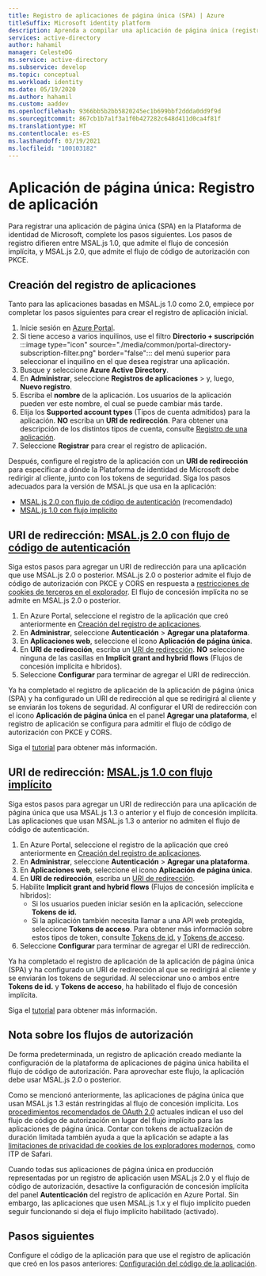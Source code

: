 ```yaml
---
title: Registro de aplicaciones de página única (SPA) | Azure
titleSuffix: Microsoft identity platform
description: Aprenda a compilar una aplicación de página única (registro de la aplicación).
services: active-directory
author: hahamil
manager: CelesteDG
ms.service: active-directory
ms.subservice: develop
ms.topic: conceptual
ms.workload: identity
ms.date: 05/19/2020
ms.author: hahamil
ms.custom: aaddev
ms.openlocfilehash: 9366bb5b2bb5820245ec1b699bbf2ddda0dd9f9d
ms.sourcegitcommit: 867cb1b7a1f3a1f0b427282c648d411d0ca4f81f
ms.translationtype: HT
ms.contentlocale: es-ES
ms.lasthandoff: 03/19/2021
ms.locfileid: "100103182"
---
```

# <a name="single-page-application-app-registration"></a>Aplicación de página única: Registro de aplicación

Para registrar una aplicación de página única (SPA) en la Plataforma de identidad de Microsoft, complete los pasos siguientes. Los pasos de registro difieren entre MSAL.js 1.0, que admite el flujo de concesión implícita, y MSAL.js 2.0, que admite el flujo de código de autorización con PKCE.

## <a name="create-the-app-registration"></a>Creación del registro de aplicaciones

Tanto para las aplicaciones basadas en MSAL.js 1.0 como 2.0, empiece por completar los pasos siguientes para crear el registro de aplicación inicial.

1. Inicie sesión en <a href="https://portal.azure.com/" target="_blank">Azure Portal</a>.
1. Si tiene acceso a varios inquilinos, use el filtro **Directorio + suscripción** :::image type="icon" source="./media/common/portal-directory-subscription-filter.png" border="false"::: del menú superior para seleccionar el inquilino en el que desea registrar una aplicación.
1. Busque y seleccione **Azure Active Directory**.
1. En **Administrar**, seleccione **Registros de aplicaciones** >  y, luego, **Nuevo registro**.
1. Escriba el **nombre** de la aplicación. Los usuarios de la aplicación pueden ver este nombre, el cual se puede cambiar más tarde.
1. Elija los **Supported account types** (Tipos de cuenta admitidos) para la aplicación. **NO** escriba un **URI de redirección**. Para obtener una descripción de los distintos tipos de cuenta, consulte [Registro de una aplicación](quickstart-register-app.md).
1. Seleccione **Registrar** para crear el registro de aplicación.

Después, configure el registro de la aplicación con un **URI de redirección** para especificar a dónde la Plataforma de identidad de Microsoft debe redirigir al cliente, junto con los tokens de seguridad. Siga los pasos adecuados para la versión de MSAL.js que usa en la aplicación:

- [MSAL.js 2.0 con flujo de código de autenticación](#redirect-uri-msaljs-20-with-auth-code-flow) (recomendado)
- [MSAL.js 1.0 con flujo implícito](#redirect-uri-msaljs-10-with-implicit-flow)

## <a name="redirect-uri-msaljs-20-with-auth-code-flow"></a>URI de redirección: [MSAL.js 2.0 con flujo de código de autenticación](https://github.com/AzureAD/microsoft-authentication-library-for-js/tree/dev/lib/msal-browser)

Siga estos pasos para agregar un URI de redirección para una aplicación que use MSAL.js 2.0 o posterior. MSAL.js 2.0 o posterior admite el flujo de código de autorización con PKCE y CORS en respuesta a [restricciones de cookies de terceros en el explorador](reference-third-party-cookies-spas.md). El flujo de concesión implícita no se admite en MSAL.js 2.0 o posterior.

1. En Azure Portal, seleccione el registro de la aplicación que creó anteriormente en [Creación del registro de aplicaciones](#create-the-app-registration).
1. En **Administrar**, seleccione **Autenticación** > **Agregar una plataforma**.
1. En **Aplicaciones web**, seleccione el icono **Aplicación de página única**.
1. En **URI de redirección**, escriba un [URI de redirección](reply-url.md). **NO** seleccione ninguna de las casillas en **Implicit grant and hybrid flows** (Flujos de concesión implícita e híbridos).
1. Seleccione **Configurar** para terminar de agregar el URI de redirección.

Ya ha completado el registro de aplicación de la aplicación de página única (SPA) y ha configurado un URI de redirección al que se redirigirá al cliente y se enviarán los tokens de seguridad. Al configurar el URI de redirección con el icono **Aplicación de página única** en el panel **Agregar una plataforma**, el registro de aplicación se configura para admitir el flujo de código de autorización con PKCE y CORS.

Siga el [tutorial](tutorial-v2-javascript-auth-code.md) para obtener más información.

## <a name="redirect-uri-msaljs-10-with-implicit-flow"></a>URI de redirección: [MSAL.js 1.0 con flujo implícito](https://github.com/AzureAD/microsoft-authentication-library-for-js/tree/dev/lib/msal-core)

Siga estos pasos para agregar un URI de redirección para una aplicación de página única que usa MSAL.js 1.3 o anterior y el flujo de concesión implícita. Las aplicaciones que usan MSAL.js 1.3 o anterior no admiten el flujo de código de autenticación.

1. En Azure Portal, seleccione el registro de la aplicación que creó anteriormente en [Creación del registro de aplicaciones](#create-the-app-registration).
1. En **Administrar**, seleccione **Autenticación** > **Agregar una plataforma**.
1. En **Aplicaciones web**, seleccione el icono **Aplicación de página única**.
1. En **URI de redirección**, escriba un [URI de redirección](reply-url.md).
1. Habilite **Implicit grant and hybrid flows** (Flujos de concesión implícita e híbridos):
    - Si los usuarios pueden iniciar sesión en la aplicación, seleccione **Tokens de id.**
    - Si la aplicación también necesita llamar a una API web protegida, seleccione **Tokens de acceso**. Para obtener más información sobre estos tipos de token, consulte [Tokens de id.](id-tokens.md) y [Tokens de acceso](access-tokens.md).
1. Seleccione **Configurar** para terminar de agregar el URI de redirección.

Ya ha completado el registro de aplicación de la aplicación de página única (SPA) y ha configurado un URI de redirección al que se redirigirá al cliente y se enviarán los tokens de seguridad. Al seleccionar uno o ambos entre **Tokens de id.** y **Tokens de acceso**, ha habilitado el flujo de concesión implícita.

Siga el [tutorial](tutorial-v2-javascript-spa.md) para obtener más información.

## <a name="note-about-authorization-flows"></a>Nota sobre los flujos de autorización

De forma predeterminada, un registro de aplicación creado mediante la configuración de la plataforma de aplicaciones de página única habilita el flujo de código de autorización. Para aprovechar este flujo, la aplicación debe usar MSAL.js 2.0 o posterior.

Como se mencionó anteriormente, las aplicaciones de página única que usan MSAL.js 1.3 están restringidas al flujo de concesión implícita. Los [procedimientos recomendados de OAuth 2.0](v2-oauth2-auth-code-flow.md) actuales indican el uso del flujo de código de autorización en lugar del flujo implícito para las aplicaciones de página única. Contar con tokens de actualización de duración limitada también ayuda a que la aplicación se adapte a las [limitaciones de privacidad de cookies de los exploradores modernos](reference-third-party-cookies-spas.md), como ITP de Safari.

Cuando todas sus aplicaciones de página única en producción representadas por un registro de aplicación usen MSAL.js 2.0 y el flujo de código de autorización, desactive la configuración de concesión implícita del panel **Autenticación** del registro de aplicación en Azure Portal. Sin embargo, las aplicaciones que usen MSAL.js 1.x y el flujo implícito pueden seguir funcionando si deja el flujo implícito habilitado (activado).

## <a name="next-steps"></a>Pasos siguientes

Configure el código de la aplicación para que use el registro de aplicación que creó en los pasos anteriores: [Configuración del código de la aplicación](scenario-spa-app-configuration.md).
